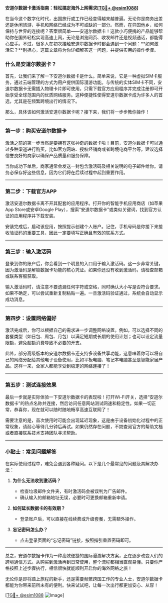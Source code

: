 **安道尔数据卡激活指南：轻松搞定海外上网需求[[TG💪+ @esim1088](https://t.me/s/esim1088)]**

在当今这个数字化时代，出国旅行或工作已经变得越来越普遍。无论你是商务出差还是休闲旅游，手机和网络已经成为不可或缺的一部分。然而，在异国他乡，如何保持与世界的连接呢？答案很简单——安道尔数据卡！这款小巧便携的产品能够帮助你在国外轻松实现高速上网，无论是浏览网页、收发邮件还是视频通话，都能得心应手。不过，很多人在初次接触安道尔数据卡时都会遇到一个问题：**如何激活它？**别担心，这篇文章将为你详细解答这一问题，并提供实用的操作步骤。

### 什么是安道尔数据卡？

首先，让我们来了解一下安道尔数据卡是什么。简单来说，它是一种虚拟SIM卡服务，通过云端管理的方式为用户提供国际漫游功能。与传统的实体SIM卡不同，安道尔数据卡无需插入物理卡片即可使用，只需下载官方应用程序并完成注册即可开始享受全球范围内的优质网络服务。这种便捷性使得安道尔数据卡成为许多人的首选，尤其是在频繁跨境出行的情况下。

那么，具体该如何激活安道尔数据卡呢？接下来，我们将一步步教你操作！

---

### 第一步：购买安道尔数据卡

激活之前的第一步当然是要拥有这张神奇的数据卡啦！目前，安道尔数据卡可以通过多种渠道进行购买，比如官方网站、授权经销商或者跨境电商平台等。建议选择信誉良好的商家以确保产品质量和服务保障。

当你成功下单后，商家通常会发送一封包含激活码及相关说明的电子邮件给你。请务必保存好这些信息，因为它们将在后续过程中起到重要作用。

---

### 第二步：下载官方APP

激活安道尔数据卡离不开其配套的应用程序。打开你的智能手机应用商店（如苹果App Store或安卓Google Play），搜索“安道尔数据卡”或类似关键词，找到官方认证的应用程序并下载安装。

安装完成后，启动该应用，按照提示创建个人账户。记住，手机号码是你接下来接收验证码的重要工具，因此一定要填写正确且有效的联系方式。

---

### 第三步：输入激活码

登录到你的账户后，你会看到一个明显的入口用于输入激活码。这一步非常关键，因为激活码是解锁数据卡功能的核心凭证。如果你还没有收到激活码，请检查邮箱或联系客服获取。

输入激活码时，请注意不要遗漏任何字符或空格，同时确认大小写是否符合要求。如果不确定，可以尝试重新复制粘贴一遍。一旦激活码验证通过，系统会自动显示成功消息。

---

### 第四步：设置网络偏好

激活完成后，你可以根据自己的需求进一步调整网络设置。例如，可以选择不同的套餐类型（如日包、周包、月包）以满足短期或长期的使用计划；也可以设定流量限额，避免超额消费导致不必要的开支。

此外，部分高级版本的安道尔数据卡还支持多设备共享功能，这意味着你可以将自己的网络分配给其他电子设备使用，比如平板电脑、笔记本电脑甚至是智能家居产品。这样一来，全家人都能享受到稳定的网络连接了！

---

### 第五步：测试连接效果

最后一步就是实际体验一下安道尔数据卡的表现啦！打开Wi-Fi开关，选择“安道尔数据卡”的热点名称并连接，然后访问任意网站测试网速和稳定性。如果一切正常，恭喜你，现在就可以随时随地畅享高速互联网了！

需要注意的是，首次使用时可能会出现延迟现象，这是由于设备初始化过程中的正常现象，请耐心等待几分钟后再试。如果仍然存在问题，不妨查阅官方的帮助文档或者直接联系技术支持团队寻求帮助。

---

### 小贴士：常见问题解答

在实际使用过程中，难免会遇到各种疑问。以下是几个最常见的问题及其解决办法：

1. **为什么无法收到激活码？**
   - 检查垃圾邮件文件夹，有时激活码会被误判为广告邮件。
   - 确认输入的邮箱地址无误，必要时可更换邮箱重新申请。

2. **如何延长数据卡的有效期？**
   - 登录账户后，可以直接在线续费或升级套餐，无需额外操作。

3. **忘记密码怎么办？**
   - 点击登录页面的“忘记密码”链接，按照指引重置密码即可。

---

总之，安道尔数据卡作为一种高效便捷的国际漫游解决方案，正在逐步改变人们的跨境通信方式。从购买到激活再到日常使用，整个流程都相当直观易懂。只要你严格按照上述步骤执行，相信很快就能顺利开启你的海外网络之旅！

无论你是即将踏上旅程的新手，还是需要频繁跨国工作的专业人士，安道尔数据卡都能为你带来前所未有的便利。快来试试吧，让每一次出行都更加安心、从容！

[[TG💪+ @esim1088](https://t.me/s/esim1088) ![Image](https://i.postimg.cc/4NQfJmqS/Snipaste-2025-05-13-00-14-12.png)]